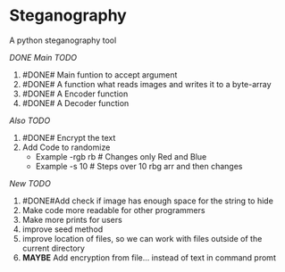 # Steganography
A python steganography tool

*DONE* *Main TODO*
1. #DONE# Main funtion to accept argument 
2. #DONE# A function what reads images and writes it to a byte-array
3. #DONE# A Encoder function
4. #DONE# A Decoder function

*Also TODO*
1. #DONE# Encrypt the text
2. Add Code to randomize
     + Example -rgb rb # Changes only Red and Blue
     + Example -s 10   # Steps over 10 rbg arr and then changes

*New TODO*
1. #DONE#Add check if image has enough space for the string to hide
2. Make code more readable for other programmers
3. Make more prints for users
4. improve seed method
5. improve location of files, so we can work with files outside of the current directory
6. **MAYBE** Add encryption from file... instead of text in command promt
